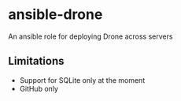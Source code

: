 # ansible-drone

An ansible role for deploying Drone across servers

## Limitations

* Support for SQLite only at the moment
* GitHub only
